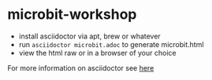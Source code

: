 # microbit-workshop

* install asciidoctor via apt, brew or whatever 
* run ```asciidoctor microbit.adoc``` to generate microbit.html
* view the html raw or in a browser of your choice

For more information on asciidoctor see [here](https://asciidoctor.org/docs/user-manual)
